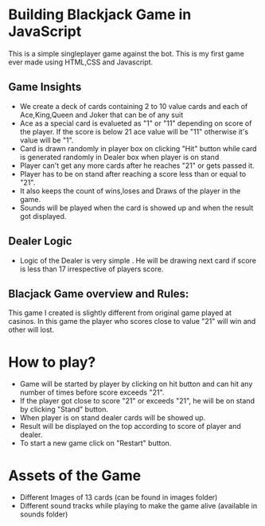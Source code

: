 # Building Blackjack Game in JavaScript
This is a simple singleplayer game against the bot.
This is my first game ever made using HTML,CSS and Javascript.


## Game Insights

* We create a deck of cards containing 2 to 10 value cards and each of Ace,King,Queen and Joker that can be of any suit
* Ace as a special card is evalueted as "1" or "11" depending on score of the player. If the score is below 21 ace value will be "11" otherwise it's value will be "1".
* Card is drawn randomly in player box on clicking "Hit" button while card is generated randomly in Dealer box when player is on stand
* Player can't get any more cards after he reaches "21" or gets passed it.
* Player has to be on stand after reaching a score less than or equal to "21".
* It  also keeps the count of wins,loses and Draws of the player in the game.
* Sounds will be played when the card is showed up and when the result got displayed.

## Dealer Logic
* Logic of the Dealer is very simple . He will be drawing next card if score is less than 17 irrespective of players score.


## Blacjack Game overview and Rules:

This game I created is slightly different from original game played at casinos. In this game the player who scores close to value "21" will win and other will lost.

# How to play?

* Game will be started by player by clicking on hit button and can hit any number of times before score exceeds "21".
* If the player got close to score "21" or exceeds "21", he will be on stand by clicking "Stand" button.
* When player is on stand dealer cards will be showed up.
* Result will be displayed on the top according to score of player and dealer.
* To start a new game click on "Restart" button.

# Assets of the Game

* Different Images of 13 cards (can be found in images folder)
* Different sound tracks while playing to make the game alive (available in sounds folder)

   
